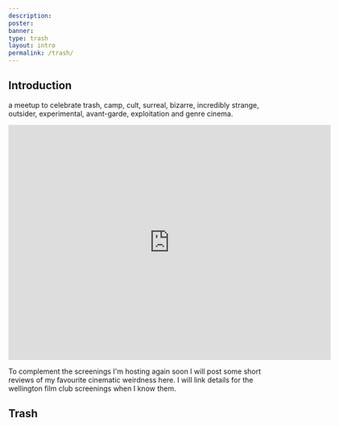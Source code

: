 ```yaml
---
description:
poster:
banner:
type: trash
layout: intro
permalink: /trash/
---
```


## Introduction

a meetup to celebrate trash, camp, cult, surreal, bizarre, incredibly strange, outsider, experimental, avant-garde, exploitation and genre cinema.

<iframe src="https://player.vimeo.com/video/186131103?title=0&byline=0&portrait=0" width="640" height="468" frameborder="0" webkitallowfullscreen mozallowfullscreen allowfullscreen></iframe>

To complement the screenings I'm hosting again soon I will post some short reviews of my favourite cinematic weirdness here. I will link details for the wellington film club screenings when I know them.

## Trash